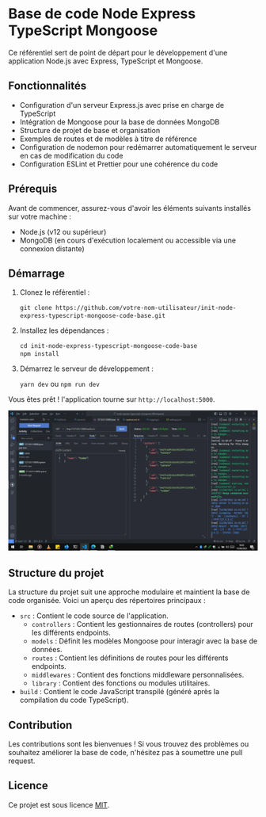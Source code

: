 # Base de code Node Express TypeScript Mongoose

Ce référentiel sert de point de départ pour le développement d'une application Node.js avec Express, TypeScript et Mongoose.

## Fonctionnalités

-   Configuration d'un serveur Express.js avec prise en charge de TypeScript
-   Intégration de Mongoose pour la base de données MongoDB
-   Structure de projet de base et organisation
-   Exemples de routes et de modèles à titre de référence
-   Configuration de nodemon pour redémarrer automatiquement le serveur en cas de modification du code
-   Configuration ESLint et Prettier pour une cohérence du code

## Prérequis

Avant de commencer, assurez-vous d'avoir les éléments suivants installés sur votre machine :

-   Node.js (v12 ou supérieur)
-   MongoDB (en cours d'exécution localement ou accessible via une connexion distante)

## Démarrage

1. Clonez le référentiel :

    ```
    git clone https://github.com/votre-nom-utilisateur/init-node-express-typescript-mongoose-code-base.git
    ```

2. Installez les dépendances :

    ```
    cd init-node-express-typescript-mongoose-code-base
    npm install
    ```

3. Démarrez le serveur de développement :

    `yarn dev` ou `npm run dev`

Vous êtes prêt ! l'application tourne sur `http://localhost:5000`.

![Logo de mon projet](screenshots/thunder_client.webp)

## Structure du projet

La structure du projet suit une approche modulaire et maintient la base de code organisée. Voici un aperçu des répertoires principaux :

-   `src` : Contient le code source de l'application.
    -   `controllers` : Contient les gestionnaires de routes (controllers) pour les différents endpoints.
    -   `models` : Définit les modèles Mongoose pour interagir avec la base de données.
    -   `routes` : Contient les définitions de routes pour les différents endpoints.
    -   `middlewares` : Contient des fonctions middleware personnalisées.
    -   `library` : Contient des fonctions ou modules utilitaires.
-   `build` : Contient le code JavaScript transpilé (généré après la compilation du code TypeScript).

## Contribution

Les contributions sont les bienvenues ! Si vous trouvez des problèmes ou souhaitez améliorer la base de code, n'hésitez pas à soumettre une pull request.

## Licence

Ce projet est sous licence [MIT](LICENSE).
